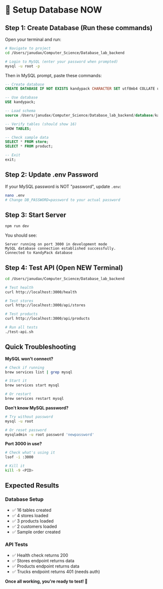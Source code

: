 # 🚀 Setup Database NOW

## Step 1: Create Database (Run these commands)

Open your terminal and run:

```bash
# Navigate to project
cd /Users/janudax/Computer_Science/Database_lab_backend

# Login to MySQL (enter your password when prompted)
mysql -u root -p
```

Then in MySQL prompt, paste these commands:

```sql
-- Create database
CREATE DATABASE IF NOT EXISTS kandypack CHARACTER SET utf8mb4 COLLATE utf8mb4_unicode_ci;

-- Use database
USE kandypack;

-- Load schema
source /Users/janudax/Computer_Science/Database_lab_backend/database/kandypack_schema.sql;

-- Verify tables (should show 16)
SHOW TABLES;

-- Check sample data
SELECT * FROM store;
SELECT * FROM product;

-- Exit
exit;
```

## Step 2: Update .env Password

If your MySQL password is NOT "password", update `.env`:

```bash
nano .env
# Change DB_PASSWORD=password to your actual password
```

## Step 3: Start Server

```bash
npm run dev
```

You should see:
```
Server running on port 3000 in development mode
MySQL database connection established successfully.
Connected to KandyPack database
```

## Step 4: Test API (Open NEW Terminal)

```bash
cd /Users/janudax/Computer_Science/Database_lab_backend

# Test health
curl http://localhost:3000/health

# Test stores
curl http://localhost:3000/api/stores

# Test products
curl http://localhost:3000/api/products

# Run all tests
./test-api.sh
```

## Quick Troubleshooting

**MySQL won't connect?**
```bash
# Check if running
brew services list | grep mysql

# Start it
brew services start mysql

# Or restart
brew services restart mysql
```

**Don't know MySQL password?**
```bash
# Try without password
mysql -u root

# Or reset password
mysqladmin -u root password 'newpassword'
```

**Port 3000 in use?**
```bash
# Check what's using it
lsof -i :3000

# Kill it
kill -9 <PID>
```

## Expected Results

### Database Setup
- ✅ 16 tables created
- ✅ 4 stores loaded
- ✅ 3 products loaded
- ✅ 2 customers loaded
- ✅ Sample order created

### API Tests
- ✅ Health check returns 200
- ✅ Stores endpoint returns data
- ✅ Products endpoint returns data
- ✅ Trucks endpoint returns 401 (needs auth)

**Once all working, you're ready to test! 🎉**
